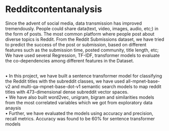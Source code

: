 # Redditcontentanalysis
Since the advent of social media, data transmission has improved tremendously. People could share data(text, video, images, audio, etc;) in the form of posts. The most common platform where people post about diverse topics is Reddit. From the Reddit Submissions dataset, we have tried to predict the success of the post or submission, based on different features such as the submission time, posted community, title length, etc; We have used several Regression, TF-IDF, transformer models to evaluate the co-dependencies among different features in the Dataset.

<br>• In this project, we have built a sentence transformer model for classifying the Reddit titles with the subreddit classes, we have used all-mpnet-base-v2 and multi-qa-mpnet-base-dot-v1 semantic search models to map reddit titles with 473-dimensional dense subreddit vector spaces.
<br>• We have also built word2vec, unigram, bigram and similarities models from the most correlated variables which we got from exploratory data anaysis
<br>• Further, we have evaluated the models using accuracy and precision, recall metrics. Accuracy was found to be 60% for sentence transformer models

